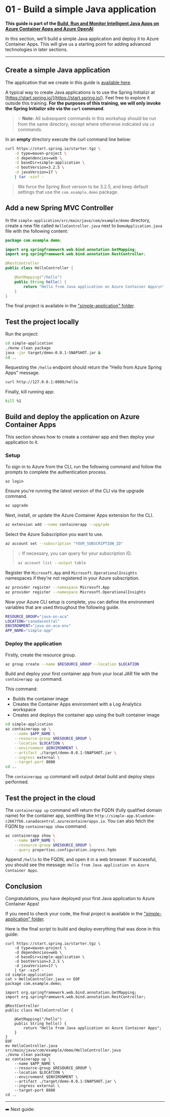 # 01 - Build a simple Java application

__This guide is part of the [Build, Run and Monitor Intelligent Java Apps on Azure Container Apps and Azure OpenAI](../README.md)__

In this section, we'll build a simple Java application and deploy it to Azure Container Apps. This will give us a starting point for adding advanced technologies in later sections.

---

## Create a simple Java application

The application that we create in this guide is [available here](simple-application/).

A typical way to create Java applications is to use the Spring Initializr at [https://start.spring.io/](https://start.spring.io/). Feel free to explore it outside this training. **For the purposes of this training, we will only invoke the Spring Initializr site via the `curl` command**.

>💡 __Note:__ All subsequent commands in this workshop should be run from the same directory, except where otherwise indicated via `cd` commands.

In an __empty__ directory execute the curl command line below:

```bash
curl https://start.spring.io/starter.tgz \
    -d type=maven-project \
    -d dependencies=web \
    -d baseDir=simple-application \
    -d bootVersion=3.2.5 \
    -d javaVersion=17 \
    | tar -xzvf -
```

> We force the Spring Boot version to be 3.2.5, and keep default settings that use the `com.example.demo` package.

## Add a new Spring MVC Controller

In the `simple-application/src/main/java/com/example/demo` directory, create a
new file called `HelloController.java` next to `DemoApplication.java` file with
the following content:

```java
package com.example.demo;

import org.springframework.web.bind.annotation.GetMapping;
import org.springframework.web.bind.annotation.RestController;

@RestController
public class HelloController {

    @GetMapping("/hello")
    public String hello() {
        return "Hello from Java application on Azure Container Apps\n";
    }
}
```

The final project is available in the ["simple-application" folder](simple-application/).

## Test the project locally

Run the project:

```bash
cd simple-application
./mvnw clean package
java -jar target/demo-0.0.1-SNAPSHOT.jar &
cd ..
```

Requesting the `/hello` endpoint should return the "Hello from Azure Spring Apps" message.

```bash
curl http://127.0.0.1:8080/hello
```

Finally, kill running app:

```bash
kill %1
```

## Build and deploy the application on Azure Container Apps

This section shows how to create a container app and then deploy your application to it.

### Setup

To sign in to Azure from the CLI, run the following command and follow the prompts to complete the authentication process.

```bash
az login
```

Ensure you're running the latest version of the CLI via the upgrade command.

```bash
az upgrade
```

Next, install, or update the Azure Container Apps extension for the CLI.

```bash
az extension add --name containerapp --upgrade
```

Select the Azure Subscription you want to use.

```bash
az account set --subscription "YOUR_SUBSCRIPTION_ID"
```

> 💡 If necessary, you can query for your subscription ID.
> 
> ```bash
> az account list --output table
> ```

Register the `Microsoft.App` and `Microsoft.OperationalInsights` namespaces if they're not registered in your Azure subscription.

```bash
az provider register --namespace Microsoft.App
az provider register --namespace Microsoft.OperationalInsights
```

Now your Azure CLI setup is complete, you can define the environment variables that are used throughout the following guide.

```bash
RESOURCE_GROUP="java-on-aca"
LOCATION="canadacentral"
ENVIRONMENT="java-on-aca-env"
APP_NAME="simple-app"
```

### Deploy the application

Firstly, create the resource group.

```bash
az group create --name $RESOURCE_GROUP --location $LOCATION
```

Build and deploy your first container app from your local JAR file with the `containerapp up` command.

This command:

- Builds the container image
- Creates the Container Apps environment with a Log Analytics workspace
- Creates and deploys the container app using the built container image

```bash
cd simple-application
az containerapp up \
    --name $APP_NAME \
    --resource-group $RESOURCE_GROUP \
    --location $LOCATION \
    --environment $ENVIRONMENT \
    --artifact ./target/demo-0.0.1-SNAPSHOT.jar \
    --ingress external \
    --target-port 8080
cd ..
```

The `containerapp up` command will output detail build and deploy steps performed.

## Test the project in the cloud

The `containerapp up` command will return the FQDN (fully qualified domain name) for the container app, somthing like `http://simple-app.bluedune-c2667fb6.canadacentral.azurecontainerapps.io`. You can also fetch the FQDN by `containerapp show` command.

```bash
az containerapp show \
    --name $APP_NAME \
    --resource-group $RESOURCE_GROUP \
    --query properties.configuration.ingress.fqdn
```

Append `/hello` to the FQDN, and open it in a web browser. If successful, you should see the message: `Hello from Java application on Azure Container Apps`.

## Conclusion

Congratulations, you have deployed your first Java application to Azure Container Apps!

If you need to check your code, the final project is available in the ["simple-application" folder](simple-application/).

Here is the final script to build and deploy everything that was done in this guide:

```
curl https://start.spring.io/starter.tgz \
    -d type=maven-project \
    -d dependencies=web \
    -d baseDir=simple-application \
    -d bootVersion=3.2.5 \
    -d javaVersion=17 \
    | tar -xzvf -
cd simple-application
cat > HelloController.java << EOF
package com.example.demo;

import org.springframework.web.bind.annotation.GetMapping;
import org.springframework.web.bind.annotation.RestController;

@RestController
public class HelloController {

    @GetMapping("/hello")
    public String hello() {
        return "Hello from Java application on Azure Container Apps";
    }
}
EOF
mv HelloController.java src/main/java/com/example/demo/HelloController.java
./mvnw clean package
az containerapp up \
    --name $APP_NAME \
    --resource-group $RESOURCE_GROUP \
    --location $LOCATION \
    --environment $ENVIRONMENT \
    --artifact ./target/demo-0.0.1-SNAPSHOT.jar \
    --ingress external \
    --target-port 8080
cd ..
```

---

➡️ Next guide: 